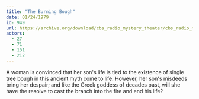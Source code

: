 ```yaml
---
title: "The Burning Bough"
date: 01/24/1979
id: 949
url: https://archive.org/download/cbs_radio_mystery_theater/cbs_radio_mystery_theater-0901-0950.zip/cbs_radio_mystery_theater-0901-0950%2Fcbsrmt_0949_the_burning_bough.mp3
actors:
  - 27
  - 71
  - 151
  - 212
---
```

A woman is convinced that her son's life is tied to the existence of single tree bough in this ancient myth come to life. However, her son's misdeeds bring her despair; and like the Greek goddess of decades past, will she have the resolve to cast the branch into the fire and end his life?
